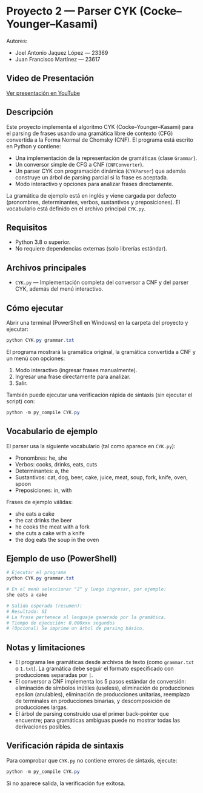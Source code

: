 # Proyecto 2 — Parser CYK (Cocke–Younger–Kasami)

Autores:

- Joel Antonio Jaquez López — 23369
- Juan Francisco Martínez — 23617

## Video de Presentación

[Ver presentación en YouTube](https://youtu.be/EoV0pymkbjg)

## Descripción

Este proyecto implementa el algoritmo CYK (Cocke–Younger–Kasami) para el parsing de frases usando una gramática libre de contexto (CFG) convertida a la Forma Normal de Chomsky (CNF). El programa está escrito en Python y contiene:

- Una implementación de la representación de gramáticas (clase `Grammar`).
- Un conversor simple de CFG a CNF (`CNFConverter`).
- Un parser CYK con programación dinámica (`CYKParser`) que además construye un árbol de parsing parcial si la frase es aceptada.
- Modo interactivo y opciones para analizar frases directamente.

La gramática de ejemplo está en inglés y viene cargada por defecto (pronombres, determinantes, verbos, sustantivos y preposiciones). El vocabulario está definido en el archivo principal `CYK.py`.

## Requisitos

- Python 3.8 o superior.
- No requiere dependencias externas (solo librerías estándar).

## Archivos principales

- `CYK.py` — Implementación completa del conversor a CNF y del parser CYK, además del menú interactivo.

## Cómo ejecutar

Abrir una terminal (PowerShell en Windows) en la carpeta del proyecto y ejecutar:

```powershell
python CYK.py grammar.txt
```

El programa mostrará la gramática original, la gramática convertida a CNF y un menú con opciones:

1. Modo interactivo (ingresar frases manualmente).
2. Ingresar una frase directamente para analizar.
3. Salir.

También puede ejecutar una verificación rápida de sintaxis (sin ejecutar el script) con:

```powershell
python -m py_compile CYK.py
```

## Vocabulario de ejemplo

El parser usa la siguiente vocabulario (tal como aparece en `CYK.py`):

- Pronombres: he, she
- Verbos: cooks, drinks, eats, cuts
- Determinantes: a, the
- Sustantivos: cat, dog, beer, cake, juice, meat, soup, fork, knife, oven, spoon
- Preposiciones: in, with

Frases de ejemplo válidas:

- she eats a cake
- the cat drinks the beer
- he cooks the meat with a fork
- she cuts a cake with a knife
- the dog eats the soup in the oven

## Ejemplo de uso (PowerShell)

```powershell
# Ejecutar el programa
python CYK.py grammar.txt

# En el menú seleccionar "2" y luego ingresar, por ejemplo:
she eats a cake

# Salida esperada (resumen):
# Resultado: SI
# La frase pertenece al lenguaje generado por la gramática.
# Tiempo de ejecución: 0.000xxx segundos
# (Opcional) Se imprime un árbol de parsing básico.
```

## Notas y limitaciones

- El programa lee gramáticas desde archivos de texto (como `grammar.txt` o `1.txt`). La gramática debe seguir el formato especificado con producciones separadas por `|`.
- El conversor a CNF implementa los 5 pasos estándar de conversión: eliminación de símbolos inútiles (useless), eliminación de producciones epsilon (anulables), eliminación de producciones unitarias, reemplazo de terminales en producciones binarias, y descomposición de producciones largas.
- El árbol de parsing construido usa el primer back-pointer que encuentre; para gramáticas ambiguas puede no mostrar todas las derivaciones posibles.

## Verificación rápida de sintaxis

Para comprobar que `CYK.py` no contiene errores de sintaxis, ejecute:

```powershell
python -m py_compile CYK.py
```

Si no aparece salida, la verificación fue exitosa.
